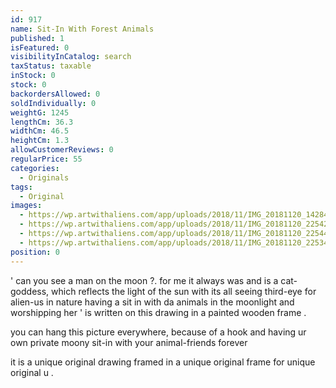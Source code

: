 ```yaml
---
id: 917
name: Sit-In With Forest Animals
published: 1
isFeatured: 0
visibilityInCatalog: search
taxStatus: taxable
inStock: 0
stock: 0
backordersAllowed: 0
soldIndividually: 0
weightG: 1245
lengthCm: 36.3
widthCm: 46.5
heightCm: 1.3
allowCustomerReviews: 0
regularPrice: 55
categories:
  - Originals
tags:
  - Original
images:
  - https://wp.artwithaliens.com/app/uploads/2018/11/IMG_20181120_142842-scaled.jpg
  - https://wp.artwithaliens.com/app/uploads/2018/11/IMG_20181120_225420-scaled.jpg
  - https://wp.artwithaliens.com/app/uploads/2018/11/IMG_20181120_225440-scaled.jpg
  - https://wp.artwithaliens.com/app/uploads/2018/11/IMG_20181120_225348-scaled.jpg
position: 0
---
```


' can you see a man on the moon ?. for me it always was and is a cat-goddess, which reflects the light of the sun with its all seeing third-eye for alien-us in nature having a sit in with da animals in the moonlight and worshipping her ' is written on this drawing in a painted wooden frame .

you can hang this picture everywhere, because of a hook
and having ur own private moony sit-in with your animal-friends forever

it is a unique original drawing framed in a unique original frame for unique original u .
